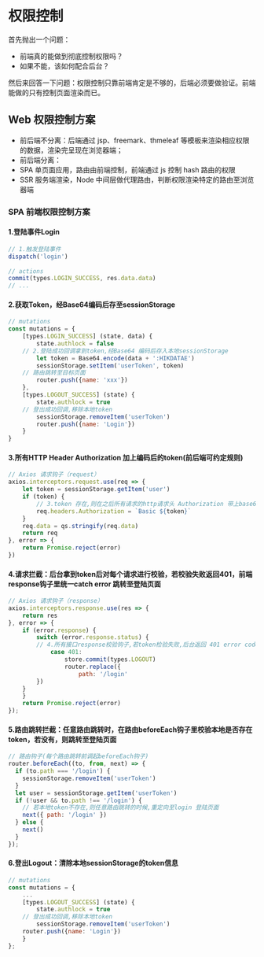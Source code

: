 # 权限控制
首先抛出一个问题：

* 前端真的能做到彻底控制权限吗？
* 如果不能，该如何配合后台？

然后来回答一下问题：权限控制只靠前端肯定是不够的，后端必须要做验证。前端能做的只有控制页面渲染而已。

## Web 权限控制方案
* 前后端不分离：后端通过 jsp、freemark、thmeleaf 等模板来渲染相应权限的数据，渲染完呈现在浏览器端；
* 前后端分离：
 * SPA 单页面应用，路由由前端控制，前端通过 js 控制 hash 路由的权限
 * SSR 服务端渲染，Node 中间层做代理路由，判断权限渲染特定的路由至浏览器端

### SPA 前端权限控制方案
#### 1.登陆事件Login
``` js
// 1.触发登陆事件
dispatch('login')
 
// actions
commit(types.LOGIN_SUCCESS, res.data.data)
// ...
```

#### 2.获取Token，经Base64编码后存至sessionStorage
``` js
// mutations
const mutations = {
    [types.LOGIN_SUCCESS] (state, data) {
        state.authlock = false
	// 2.登陆成功回调拿到token,经Base64 编码后存入本地sessionStorage
        let token = Base64.encode(data + ':HIKDATAE')
        sessionStorage.setItem('userToken', token)
	// 路由跳转至目标页面
        router.push({name: 'xxx'})
    },
    [types.LOGOUT_SUCCESS] (state) {
        state.authlock = true
	// 登出成功回调,移除本地token
        sessionStorage.removeItem('userToken')
		router.push({name: 'Login'})
    }
}
```

#### 3.所有HTTP Header Authorization 加上编码后的token(前后端可约定规则)
``` js
// Axios 请求钩子（request）
axios.interceptors.request.use(req => {
    let token = sessionStorage.getItem('user')     
    if (token) { 		
        // 3.token 存在,则在之后所有请求的http请求头 Authorization 带上base64编码后的token,后台拿到token后进行验证权限         
        req.headers.Authorization = `Basic ${token}`     
    }
    req.data = qs.stringify(req.data)     
    return req 
}, error => {
    return Promise.reject(error) 
})
```

#### 4.请求拦截：后台拿到token后对每个请求进行校验，若校验失败返回401，前端response钩子里统一catch error 跳转至登陆页面
``` js
// Axios 请求钩子（response）
axios.interceptors.response.use(res => {
    return res
}, error => {
	if (error.response) {
        switch (error.response.status) {
		// 4.所有接口response校验钩子,若token检验失败,后台返回 401 error code, 清除token信息并跳转到登录页面
        	case 401:
            	store.commit(types.LOGOUT)
            	router.replace({
            		path: '/login'
		})
	}
    }
    return Promise.reject(error)
});
```

#### 5.路由跳转拦截：任意路由跳转时，在路由beforeEach钩子里校验本地是否存在token，若没有，则跳转至登陆页面
``` js
// 路由钩子(每个路由跳转前调起beforeEach钩子)
router.beforeEach((to, from, next) => {
  if (to.path === '/login') {
    sessionStorage.removeItem('userToken')
  }
  let user = sessionStorage.getItem('userToken')
  if (!user && to.path !== '/login') {
	// 若本地token不存在,则任意路由跳转的时候,重定向至login 登陆页面
    next({ path: '/login' })
  } else {
    next()
  }
});
```

#### 6.登出Logout：清除本地sessionStorage的token信息
``` js
// mutations
const mutations = {
	...
    [types.LOGOUT_SUCCESS] (state) {
        state.authlock = true
	// 登出成功回调,移除本地token
        sessionStorage.removeItem('userToken')
	router.push({name: 'Login'})
    }
};
```
